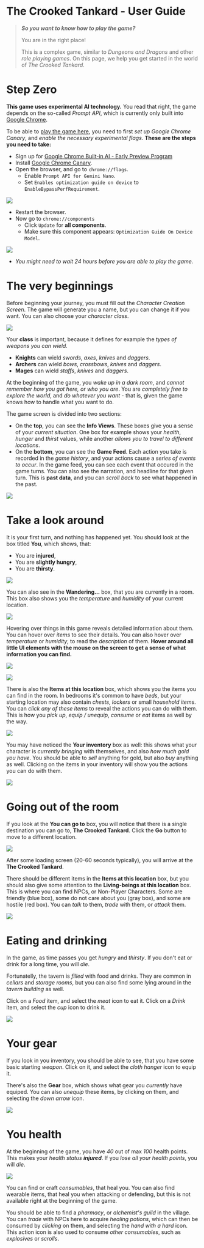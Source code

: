 # The Crooked Tankard - User Guide

> ***So you want to know how to play the game?***
> 
> You are in the right place!
> 
> This is a complex game, similar to _Dungeons and Dragons_ and other _role playing games_. On this page, we help you get started in the world of _The Crooked Tankard_.

# Step Zero

**This game uses experimental AI technology.** You read that right, the game depends on the so-called _Prompt API_, which is currently only built into [Google Chrome](https://www.google.com/chrome/).

To be able to [play the game here](https://crooked-tankard.siocode.hu), you need to first _set up Google Chrome Canary_, and _enable the necessary experimental flags_. **These are the steps you need to take:**

* Sign up for [Google Chrome Built-in AI - Early Preview Program](https://docs.google.com/forms/d/e/1FAIpQLSfZXeiwj9KO9jMctffHPym88ln12xNWCrVkMY_u06WfSTulQg/viewform)
* Install [Google Chrome Canary](https://www.google.com/chrome/canary/).
* Open the browser, and go to `chrome://flags`.
    * Enable `Prompt API for Gemini Nano`.
    * Set `Enables optimization guide on device` to `EnableBypassPerfRequirement`.

![](./images/chrome-flags.png)

* Restart the browser.
* Now go to `chrome://components`
    * Click `Update` for **all components**.
    * Make sure this component appears: `Optimization Guide On Device Model`.

![](./images/chrome-components.png)

* _You might need to wait 24 hours before you are able to play the game._

# The very beginnings

Before beginning your journey, you must fill out the _Character Creation Screen_. The game will generate you a name, but you can change it if you want. You can also choose your _character class_.

![](./images/game-character-creation.png)

Your **class** is important, because it defines for example the _types of weapons you can wield_.

* **Knights** can wield _swords_, _axes_, _knives_ and _daggers_.
* **Archers** can wield _bows_, _crossbows_, _knives_ and _daggers_.
* **Mages** can wield _staffs_, _knives_ and _daggers_.

At the beginning of the game, you _wake up in a dark room_, and _cannot remember how you got here, or who you are_. You are _completely free to explore the world_, and _do whatever you want_ - that is, given the game knows how to handle what you want to do.

The game screen is divided into two sections:

* On the **top**, you can see the **Info Views**. These boxes give you a sense of your _current situation_. One box for example shows your _health_, _hunger_ and _thirst_ values, while another _allows you to travel to different locations_.
* On the **bottom**, you can see the **Game Feed**. Each action you take is recorded in the _game history_, and your actions cause a _series of events to occur_. In the game feed, you can see each event that occured in the game turns. You can also see the narration, and headline for that given turn. This is **past data**, and you can _scroll back_ to see what happened in the past.

![](./images/game-split-screen.png)

# Take a look around

It is your first turn, and nothing has happened yet. You should look at the box titled **You**, which shows, that:

* You are **injured**,
* You are **slightly hungry**,
* You are **thirsty**.

![](./images/game-box-you.png)

You can also see in the **Wandering...** box, that you are currently in a room. This box also shows you the _temperature_ and _humidity_ of your current location.

![](./images/game-box-wandering.png)

Hovering over things in this game reveals detailed information about them. You can hover over _items_ to see their details. You can also hover over _temperature_ or _humidity_, to read the _description_ of them. **Hover around all little UI elements with the mouse on the screen to get a sense of what information you can find.**

![](./images/game-hover-1.png)

![](./images/game-hover-2.png)

There is also the **Items at this location** box, which shows you the items you can find in the room. In bedrooms it's common to have _beds_, but your starting location may also contain _chests_, _lockers_ or small _household items_. You can _click any of these items_ to reveal the actions you can do with them. This is how you _pick up_, _equip / unequip_, _consume_ or _eat_ items as well by the way.

![](./images/game-item-actions.png)

You may have noticed the **Your inventory** box as well: this shows what your character is _currently bringing_ with themselves, and also _how much gold you have_. You should be able to _sell_ anything for gold, but also _buy_ anything as well. Clicking on the items in your inventory will show you the actions you can do with them.

![](./images/game-inventory.png)

# Going out of the room

If you look at the **You can go to** box, you will notice that there is a single destination you can go to, **The Crooked Tankard**. Click the **Go** button to move to a different location.

![](./images/game-box-travel.png)

After some loading screen (20-60 seconds typically), you will arrive at the **The Crooked Tankard**.

There should be different items in the **Items at this location** box, but you should also give some attention to the **Living-beings at this location** box. This is where you can find NPCs, or Non-Player Characters. Some are friendly (blue box), some do not care about you (gray box), and some are hostile (red box). You can _talk_ to them, _trade_ with them, or _attack_ them.

![](./images/game-box-npcs.png)

# Eating and drinking

In the game, as time passes you get _hungry_ and _thirsty_. If you don't eat or drink for a long time, you will _die_.

Fortunatelly, the tavern is _filled_ with food and drinks. They are common in _cellars_ and _storage rooms_, but you can also find some lying around in the _tavern building_ as well.

Click on a _Food_ item, and select the _meat_ icon to eat it. Click on a _Drink_ item, and select the _cup_ icon to drink it.

![](./images/game-drink.png)

# Your gear

If you look in you inventory, you should be able to see, that you have some basic starting _weapon_. Click on it, and select the _cloth hanger_ icon to equip it.

There's also the **Gear** box, which shows what gear you _currently_ have equiped. You can also _unequip_ these items, by clicking on them, and selecting the _down arrow_ icon.

![](./images/game-box-gear.png)

# You health

At the beginning of the game, you have _40_ out of max _100_ health points. This makes your _health status **injured**_. If you _lose all your health points_, you will _die_.

![](./images/game-healthbar.png)

You can find or craft _consumables_, that heal you. You can also find wearable items, that heal you when attacking or defending, but this is not available right at the beginning of the game.

You should be able to find a _pharmacy_, or _alchemist's guild_ in the village. You can _trade_ with NPCs here to acquire _healing potions_, which can then be consumed by _clicking_ on them, and selecting the _hand with a hard_ icon. This action icon is also used to consume _other consumables_, such as _explosives_ or _scrolls_.
